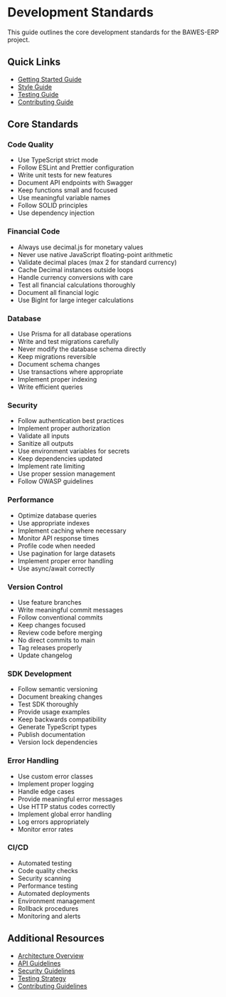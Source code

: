 # Development Standards

This guide outlines the core development standards for the BAWES-ERP project.

## Quick Links
- [Getting Started Guide](../GETTING_STARTED.md)
- [Style Guide](./style-guide.md)
- [Testing Guide](./testing.md)
- [Contributing Guide](./contributing.md)

## Core Standards

### Code Quality
- Use TypeScript strict mode
- Follow ESLint and Prettier configuration
- Write unit tests for new features
- Document API endpoints with Swagger
- Keep functions small and focused
- Use meaningful variable names
- Follow SOLID principles
- Use dependency injection

### Financial Code
- Always use decimal.js for monetary values
- Never use native JavaScript floating-point arithmetic
- Validate decimal places (max 2 for standard currency)
- Cache Decimal instances outside loops
- Handle currency conversions with care
- Test all financial calculations thoroughly
- Document all financial logic
- Use BigInt for large integer calculations

### Database
- Use Prisma for all database operations
- Write and test migrations carefully
- Never modify the database schema directly
- Keep migrations reversible
- Document schema changes
- Use transactions where appropriate
- Implement proper indexing
- Write efficient queries

### Security
- Follow authentication best practices
- Implement proper authorization
- Validate all inputs
- Sanitize all outputs
- Use environment variables for secrets
- Keep dependencies updated
- Implement rate limiting
- Use proper session management
- Follow OWASP guidelines

### Performance
- Optimize database queries
- Use appropriate indexes
- Implement caching where necessary
- Monitor API response times
- Profile code when needed
- Use pagination for large datasets
- Implement proper error handling
- Use async/await correctly

### Version Control
- Use feature branches
- Write meaningful commit messages
- Follow conventional commits
- Keep changes focused
- Review code before merging
- No direct commits to main
- Tag releases properly
- Update changelog

### SDK Development
- Follow semantic versioning
- Document breaking changes
- Test SDK thoroughly
- Provide usage examples
- Keep backwards compatibility
- Generate TypeScript types
- Publish documentation
- Version lock dependencies

### Error Handling
- Use custom error classes
- Implement proper logging
- Handle edge cases
- Provide meaningful error messages
- Use HTTP status codes correctly
- Implement global error handling
- Log errors appropriately
- Monitor error rates

### CI/CD
- Automated testing
- Code quality checks
- Security scanning
- Performance testing
- Automated deployments
- Environment management
- Rollback procedures
- Monitoring and alerts

## Additional Resources
- [Architecture Overview](../core/architecture.md)
- [API Guidelines](../api/README.md)
- [Security Guidelines](../security/README.md)
- [Testing Strategy](./testing.md)
- [Contributing Guidelines](./contributing.md)